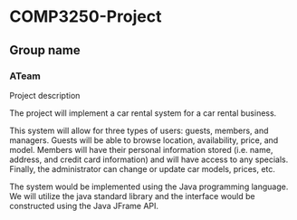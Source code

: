 # COMP3250-Project

## Group name 
### ATeam

Project description

The project will implement a car rental system for a car rental business.

This system will allow for three types of users: guests, members, and managers. Guests will be able to browse location, availability, price, and model. Members will have their personal information stored (i.e. name, address, and credit card information) and will have access to any specials. Finally, the administrator can change or update car models, prices, etc.

The system would be implemented using the Java programming language. We will utilize the java standard library and the interface would be constructed using the Java JFrame API.
